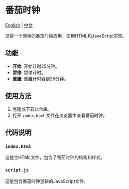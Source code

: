 # 番茄时钟

[English](README.md) | [中文](README.zh-CN.md)

这是一个简单的番茄时钟应用，使用HTML和JavaScript实现。

## 功能

- **开始**: 开始计时25分钟。
- **暂停**: 暂停计时。
- **重置**: 重置计时器到25分钟。


## 使用方法

1. 克隆或下载此仓库。
2. 打开 `index.html` 文件在浏览器中查看番茄时钟。

## 代码说明

### `index.html`

这是主HTML文件，包含了番茄时钟的结构和样式。

### `script.js`

这是包含番茄时钟逻辑的JavaScript文件。